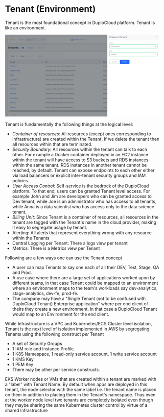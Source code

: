 # Tenant (Environment)

Tenant is the most foundational concept in DuploCloud platform. Tenant is like an environment.&#x20;

![](<../../.gitbook/assets/image (16).png>)

Tenant is fundamentally the following things at the logical level:

* _Container of resources_: All resources (except ones corresponding to infrastructure) are created within the Tenant. If we delete the tenant then all resources within that are terminated.
* _Security Boundary_: All resources within the tenant can talk to each other. For example a Docker container deployed in an EC2 instance within the tenant will have access to S3 buckets and RDS instances within the same tenant. RDS instances in another tenant cannot be reached, by default. Tenant can expose endpoints to each other either via load balancers or explicit inter-tenant security groups and IAM policies.
* _User Access Control:_ Self-service is the bedrock of the DuploCloud platform. To that end, users can be granted Tenant level access. For example John and Jim are developers who can be granted access to Dev tenant, while Joe is an administrator who has access to all tenants, while Anna is a data scientist who has access only to the data science tenant.
* _Billing Unit:_ Since Tenant is a container of resources, all resources in the tenant are tagged with the Tenant's name in the cloud provider, making it easy to segregate usage by tenant.
* Alerting: All alerts that represent everything wrong with any resource within the Tenants
* Central Logging per Tenant: There a logs view per tenant
* Metrics: There is a Metrics view per Tenant



Following are a few ways one can use the Tenant concept

* A user can map Tenants to say one each of all their DEV, Test, Stage, QA and Prod.&#x20;
* A use case where there are a large set of applications worked upon by different teams, in that case Tenant could be mapped to an environment where an environment maps to the team's workloads say dev-analytics, stage-analytics, dev-fe, prod-fe.&#x20;
* The company may have a "Single Tenant (not to be confused with DuploCloud Tenant) Enterprise application" where per end client of theirs they create a new environment. In that case a DuploCloud Tenant would map to an Environment for the end client. &#x20;



While Infrastructure is a VPC and Kubernetes/ECS Cluster level isolation, Tenant is the next level of isolation implemented in AWS by segregating Tenants using the following construct _per_ Tenant

* A set of Security Groups
* 1 IAM role and Instance Profile.
* 1 K8S Namespace, 1 read-only service account, 1 write service account
* 1 KMS Key
* 1 PEM Key
* There may be other per service constructs.

EKS Worker nodes or VMs that are created within a tenant are marked with a "label" with Tenant Name. By default when apps are deployed in this tenant, the node selector with the same label i.e. the tenant name is placed on them in addition to placing them in the Tenant's namespace. Thus even at the worker node level two tenants are completely isolated even though they maybe sharing the same Kubernetes cluster control by virtue of a shared Infrastructure&#x20;
